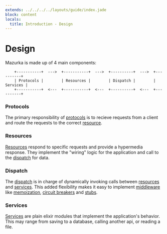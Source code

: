 ```yaml
---
extends: ../../../../layouts/guide/index.jade
block: content
locals:
  title: Introduction - Design
---
```


# Design

Mazurka is made up of 4 main components:


```
    +-----------+  --->  +-----------+  --->  +----------+  --->  +----------+
    | Protocols |        | Resources |        | Dispatch |        | Services |
    +-----------+  <---  +-----------+  <---  +----------+  <---  +----------+
```

### Protocols

The primary responsibility of [protocols](/guide/protocols/overview) is to recieve requests from a client and route the requests to the correct [resource](#resource).

### Resources

[Resources](/guide/resources/overview) respond to specific requests and provide a hypermedia response. They implement the "wiring" logic for the application and call to the [dispatch](#dispatch) for data.

### Dispatch

The [dispatch](/guide/dispatch/overview) is in charge of dynamically invoking calls between [resources](#resources) and [services](#services). This added flexibility makes it easy to implement [middleware](/guide/dispatch/middleware) like [memoization](https://en.wikipedia.org/wiki/Memoization), [circuit breakers](http://techblog.netflix.com/2011/12/making-netflix-api-more-resilient.html) and [stubs](https://en.wikipedia.org/wiki/Method_stub).

### Services

[Services](/guide/services/overview) are plain elixir modules that implement the application's behavior. This may range from saving to a database, calling another api, or reading a file.
